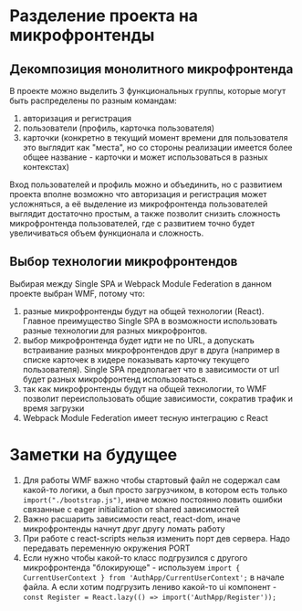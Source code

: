 # Разделение проекта на микрофронтенды

## Декомпозиция монолитного микрофронтенда

В проекте можно выделить 3 функциональных группы, которые могут быть распределены по разным командам:
1. авторизация и регистрация
2. пользователи (профиль, карточка пользователя)
3. карточки (конкретно в текущий момент времени для пользователя это выглядит как "места", но со стороны реализации имеется более общее название - карточки и может использоваться в разных контекстах)

Вход пользователей и профиль можно и объединить, но с развитием проекта вполне возможно что авторизация и регистрация может усложняться, а её выделение из микрофронтенда пользователей выглядит достаточно простым, а также позволит снизить сложность микрофронтенда пользователей, где с развитием точно будет увеличиваться объем функционала и сложность.


## Выбор технологии микрофронтендов

Выбирая между Single SPA и Webpack Module Federation в данном проекте выбран WMF, потому что:
1. разные микрофронтенды будут на общей технологии (React). Главное преимущество Single SPA в возможности использовать разные технологии для разных микрофронтов.
2. выбор микрофронтенда будет идти не по URL, а допускать встраивание разных микрофронтендов друг в друга (например в списке карточек в хидере показывать карточку текущего пользователя). Single SPA предполагает что в зависимости от url будет разных микрофронтенд использоваться.
3. так как микрофронтенды будут на общей технологии, то WMF позволит переиспользовать общие зависимости, сократив трафик и время загрузки
4. Webpack Module Federation имеет тесную интеграцию с React


# Заметки на будущее
1. Для работы WMF важно чтобы стартовый файл не содержал сам какой-то логики, а был просто загрузчиком, в котором есть только `import("./bootstrap.js")`, иначе можно постоянно ловить ошибки связанные с eager initialization от shared зависимостей
2. Важно расшарить зависимости react, react-dom, иначе микрофронтенды начнут друг другу ломать работу
3. При работе с react-scripts нельзя изменить порт дев сервера. Надо передавать переменную окружения PORT
4. Если нужно чтобы какой-то класс подгрузился с другого микрофронтенда "блокирующе" - используем `import { CurrentUserContext } from 'AuthApp/CurrentUserContext';` в начале файла. А если хотим подгрузить лениво какой-то ui компонент - `const Register = React.lazy(() => import('AuthApp/Register'));`

